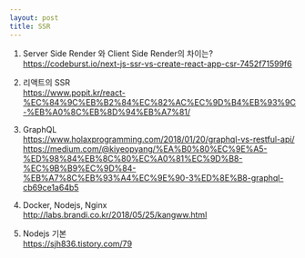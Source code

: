 ```yaml
---
layout: post
title: SSR
---
```


1. Server Side Render 와 Client Side Render의 차이는?  
https://codeburst.io/next-js-ssr-vs-create-react-app-csr-7452f71599f6

2. 리액트의 SSR  
https://www.popit.kr/react-%EC%84%9C%EB%B2%84%EC%82%AC%EC%9D%B4%EB%93%9C-%EB%A0%8C%EB%8D%94%EB%A7%81/

3. GraphQL  
https://www.holaxprogramming.com/2018/01/20/graphql-vs-restful-api/  
https://medium.com/@kiyeopyang/%EA%B0%80%EC%9E%A5-%ED%98%84%EB%8C%80%EC%A0%81%EC%9D%B8-%EC%9B%B9%EC%9D%84-%EB%A7%8C%EB%93%A4%EC%9E%90-3%ED%8E%B8-graphql-cb69ce1a64b5

4. Docker, Nodejs, Nginx  
http://labs.brandi.co.kr/2018/05/25/kangww.html  

5. Nodejs 기본  
https://sjh836.tistory.com/79  
